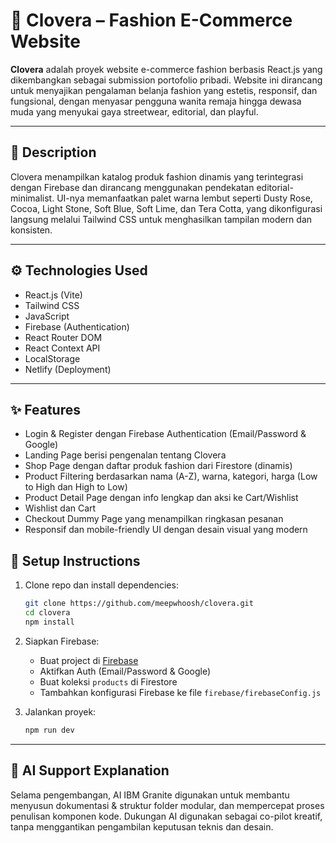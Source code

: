 # 🌸 Clovera – Fashion E-Commerce Website

**Clovera** adalah proyek website e-commerce fashion berbasis React.js yang dikembangkan sebagai submission portofolio pribadi. Website ini dirancang untuk menyajikan pengalaman belanja fashion yang estetis, responsif, dan fungsional, dengan menyasar pengguna wanita remaja hingga dewasa muda yang menyukai gaya streetwear, editorial, dan playful.

---

## 📝 Description

Clovera menampilkan katalog produk fashion dinamis yang terintegrasi dengan Firebase dan dirancang menggunakan pendekatan editorial-minimalist. UI-nya memanfaatkan palet warna lembut seperti Dusty Rose, Cocoa, Light Stone, Soft Blue, Soft Lime, dan Tera Cotta, yang dikonfigurasi langsung melalui Tailwind CSS untuk menghasilkan tampilan modern dan konsisten.

---

## ⚙️ Technologies Used

- React.js (Vite)
- Tailwind CSS  
- JavaScript  
- Firebase (Authentication)  
- React Router DOM  
- React Context API  
- LocalStorage  
- Netlify (Deployment)

---

## ✨ Features
- Login & Register dengan Firebase Authentication (Email/Password & Google)
- Landing Page berisi pengenalan tentang Clovera
- Shop Page dengan daftar produk fashion dari Firestore (dinamis)
- Product Filtering berdasarkan nama (A-Z), warna, kategori, harga (Low to High dan High to Low)
- Product Detail Page dengan info lengkap dan aksi ke Cart/Wishlist
- Wishlist dan Cart
- Checkout Dummy Page yang menampilkan ringkasan pesanan 
- Responsif dan mobile-friendly UI dengan desain visual yang modern

## 🚀 Setup Instructions

1. Clone repo dan install dependencies:
   ```bash
   git clone https://github.com/meepwhoosh/clovera.git
   cd clovera
   npm install
   ```

2. Siapkan Firebase:

   * Buat project di [Firebase](https://console.firebase.google.com/)
   * Aktifkan Auth (Email/Password & Google)
   * Buat koleksi `products` di Firestore
   * Tambahkan konfigurasi Firebase ke file `firebase/firebaseConfig.js`

3. Jalankan proyek:

   ```bash
   npm run dev
   ```

---

## 🤖 AI Support Explanation

Selama pengembangan, AI IBM Granite digunakan untuk membantu menyusun dokumentasi & struktur folder modular, dan mempercepat proses penulisan komponen kode. Dukungan AI digunakan sebagai co-pilot kreatif, tanpa menggantikan pengambilan keputusan teknis dan desain.
